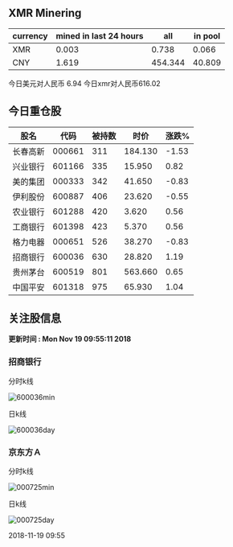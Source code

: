 ## XMR Minering

|currency|mined in last 24 hours|all|in pool|
|---|---|---|---|
|XMR|0.003|0.738|0.066|
|CNY|1.619|454.344|40.809|

今日美元对人民币 6.94	今日xmr对人民币616.02


## 今日重仓股 

|股名|代码|被持数|时价|涨跌%|
|---|---|---|---|---|
|长春高新|000661|311|184.130|-1.53|
|兴业银行|601166|335|15.950|0.82|
|美的集团|000333|342|41.650|-0.83|
|伊利股份|600887|406|23.620|-0.55|
|农业银行|601288|420|3.620|0.56|
|工商银行|601398|423|5.370|0.56|
|格力电器|000651|526|38.270|-0.83|
|招商银行|600036|630|28.820|1.19|
|贵州茅台|600519|801|563.660|0.65|
|中国平安|601318|975|65.930|1.04|

## 关注股信息
**更新时间 : Mon Nov 19 09:55:11 2018**
### 招商银行 
分时k线

![600036min](http://image.sinajs.cn/newchart/min/n/sh600036.gif)

日k线

![600036day](http://image.sinajs.cn/newchart/daily/n/sh600036.gif)

### 京东方Ａ 
分时k线

![000725min](http://image.sinajs.cn/newchart/min/n/sz000725.gif)

日k线

![000725day](http://image.sinajs.cn/newchart/daily/n/sz000725.gif)

2018-11-19 09:55